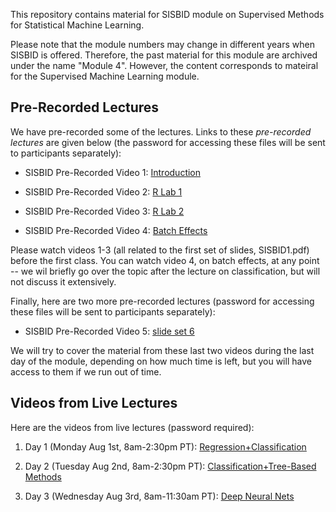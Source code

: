 This repository contains material for SISBID module on Supervised Methods for Statistical Machine Learning. 

Please note that the module numbers may change in different years when SISBID is offered. Therefore, the past material for this module are archived under the name "Module 4". However, the content corresponds to mateiral for the Supervised Machine Learning module. 

## Pre-Recorded Lectures

We have pre-recorded some of the lectures. Links to these *pre-recorded lectures* are given below (the password for accessing these files will be sent to participants separately):

- SISBID Pre-Recorded Video 1: [Introduction](https://www.dropbox.com/s/t9yrnrgjqsyva2q/PrerecordedLecture1_Intro.mov?dl=0)

- SISBID Pre-Recorded Video 2: [R Lab 1](https://www.dropbox.com/s/l6zf4kzlgo4o6u4/PrerecordedLecture2_Rlab1.mp4?dl=0)

- SISBID Pre-Recorded Video 3: [R Lab 2](https://www.dropbox.com/s/r1n86c213qifca1/PrerecordedLecture3_Rlab2.mp4?dl=0)

- SISBID Pre-Recorded Video 4: [Batch Effects](https://www.dropbox.com/s/0tz3pewgd3izc4m/PrerecordedLecture4_BatchEffects.mov?dl=0)

Please watch videos 1-3 (all related to the first set of slides, SISBID1.pdf) before the first class. You can watch video 4, on batch effects, at any point -- we wil briefly go over the topic after the lecture on classification, but will not discuss it extensively. 

Finally, here are two more pre-recorded lectures (password for accessing these files will be sent to participants separately): 

- SISBID Pre-Recorded Video 5: [slide set 6](https://www.dropbox.com/sh/4lsie7clnkgfz8m/AADSwFRNAXIzsyEUPHbl1Cqra?dl=0)

We will try to cover the material from these last two videos during the last day of the module, depending on how much time is left, but you will have access to them if we run out of time. 

## Videos from Live Lectures

Here are the videos from live lectures (password required): 

1. Day 1 (Monday Aug 1st, 8am-2:30pm PT): [Regression+Classification](https://washington.zoom.us/rec/share/a87QctqMni8Q9TNIMI2tvo6upWBtymrWo7KKopavBiPtCOJE1OGBg2-LqFeV6-5z.ALdiXrq_ml2gwGH1)

2. Day 2 (Tuesday Aug 2nd, 8am-2:30pm PT): [Classification+Tree-Based Methods](https://washington.zoom.us/rec/share/keWCf5a3gWiSJVzoih4Tjir5VCg9xEvvUiLomDJd-23RfXW4oUIUhII7uBvp20u2.tKiGbRe-zXLAGSWO)

3. Day 3 (Wednesday Aug 3rd, 8am-11:30am PT): [Deep Neural Nets](https://washington.zoom.us/rec/share/SNf_7bZ7EMI7fUTIF1tg_MOIi1EoeT9RuD3xBUEhxCexzPNgrn2ghN2BCxhbpChV.aqO0xUUTikTHJN0r)
